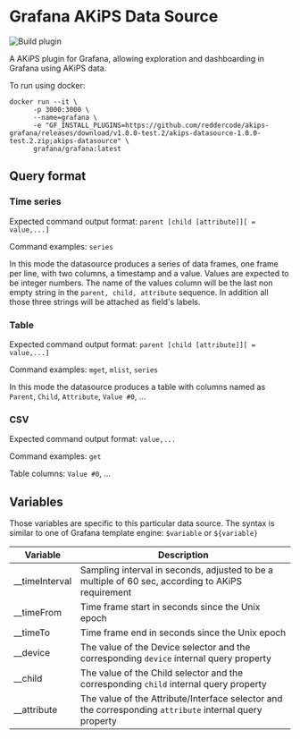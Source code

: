 # Grafana AKiPS Data Source

![Build plugin](https://github.com/reddercode/akips-grafana/workflows/Build%20plugin/badge.svg)

A AKiPS plugin for Grafana, allowing exploration and dashboarding in Grafana
using AKiPS data.

To run using docker:

```
docker run --it \
      -p 3000:3000 \
      --name=grafana \
      -e "GF_INSTALL_PLUGINS=https://github.com/reddercode/akips-grafana/releases/download/v1.0.0-test.2/akips-datasource-1.0.0-test.2.zip;akips-datasource" \
      grafana/grafana:latest
```

## Query format

### Time series

Expected command output format: `parent [child [attribute]][ = value,...]`

Command examples: `series`

In this mode the datasource produces a series of data frames, one frame per line, with two columns, a timestamp and a value. Values are expected to be integer numbers. The name of the values column will be the last non empty string in the  `parent, child, attribute` sequence. In addition all those three strings will be attached as field's labels.

### Table

Expected command output format: `parent [child [attribute]][ = value,...]`

Command examples: `mget`, `mlist`, `series`

In this mode the datasource produces a table with columns named as `Parent`, `Child`, `Attribute`, `Value #0`, ...

### CSV

Expected command output format: `value,...`

Command examples: `get`

Table columns: `Value #0`, ...

## Variables

Those variables are specific to this particular data source. The syntax is similar to one of Grafana template engine: `$variable` or `${variable}`

| Variable       | Description                                                  |
| -------------- | ------------------------------------------------------------ |
| __timeInterval | Sampling interval in seconds, adjusted to be a multiple of 60 sec, according to AKiPS requirement |
| __timeFrom     | Time frame start in seconds since the Unix epoch             |
| __timeTo       | Time frame end in seconds since the Unix epoch               |
| __device       | The value of the Device selector and the corresponding `device` internal query property |
| __child        | The value of the Child selector and the corresponding `child` internal query property |
| __attribute    | The value of the Attribute/Interface selector and the corresponding  `attribute` internal query property |

